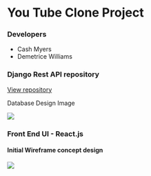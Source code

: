 # You Tube Clone Project

### Developers

- Cash Myers
- Demetrice Williams

### Django Rest API repository

[View repository](https://github.com/Demetricew20/YouTube_Clone_db)

Database Design Image

<img src="https://github.com/cashmy/youtube_clone/blob/main/src/assets/images/Database%20Design%20Notes.png">

### Front End UI - React.js

#### Initial Wireframe concept design

<img src="https://github.com/cashmy/youtube_clone/blob/main/src/assets/images/Basic%20Wire%20Frame.png">


